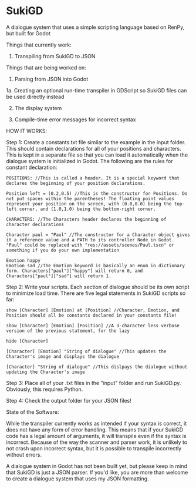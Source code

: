 # SukiGD
A dialogue system that uses a simple scripting language based on RenPy, but built for Godot

Things that currently work:

  1. Transpiling from SukiGD to JSON
  
Things that are being worked on:

  1. Parsing from JSON into Godot
  
  1a. Creating an optional run-time transpiler in GDScript so SukiGD files can be used directly instead
  
  2. The display system
  
  3. Compile-time error messages for incorrect syntax
  
HOW IT WORKS:

Step 1: Create a constants.txt file similar to the example in the input folder. This should contain declarations for all of your positions and characters. This is kept in a separate file so that you can load it automatically when the dialogue system is initialized in Godot. The following are the rules for constant declaration:
```
POSITIONS: //This is called a header. It is a special keyword that declares the beginning of your position declarations.

Position left = (0.2,0.5) //This is the constructor for Positions. Do not put spaces within the parentheses! The floating point values represent your position on the screen, with (0.0,0.0) being the top-left corner, and (1.0,1.0) being the bottom-right corner.

CHARACTERS: //The Characters header declares the beginning of character declarations

Character paul = "Paul" //The constructor for a Character object gives it a reference value and a PATH to its controller Node in Godot. "Paul" could be replaced with "res://assets/scenes/Paul.tscn" or something if you do your own implementation

Emotion happy
Emotion sad //The Emotion keyword is basically an enum in dictionary form. Characters["paul"]["happy"] will return 0, and Characters["paul"]["sad"] will return 1.
```

Step 2: Write your scripts. Each section of dialogue should be its own script to minimize load time. There are five legal statements in SukiGD scripts so far:
```
show [Character] [Emotion] at [Position] //Character, Emotion, and Position should all be constants declared in your constants file!

show [Character] [Emotion] [Position] //A 3-character less verbose version of the previous statement, for the lazy

hide [Character]

[Character] [Emotion] "String of dialogue" //This updates the Character's image and displays the dialogue

[Character] "String of dialogue" //This dislpays the dialogue without updating the Character's image
```
Step 3: Place all of your .txt files in the "input" folder and run SukiGD.py. Obviously, this requires Python.

Step 4: Check the output folder for your JSON files!
  
State of the Software:

While the transpiler currently works as intended if your syntax is correct, it does not have any form of error handling. This means that if your SukiGD code has a legal amount of arguments, it will transpile even if the syntax is incorrect. Because of the way the scanner and parser work, it is unlikely to not crash upon incorrect syntax, but it is possible to transpile incorrectly without errors.

A dialogue system in Godot has not been built yet, but please keep in mind that SukiGD is just a JSON parser. If you'd like, you are more than welcome to create a dialogue system that uses my JSON formatting.
